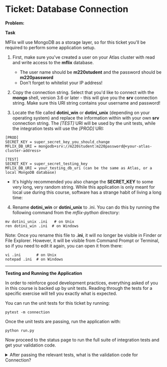 Ticket: Database Connection
===========================

**Problem:**

**Task**

MFlix will use MongoDB as a storage layer, so for this ticket you'll be required to perform some application setup.

1. First, make sure you've created a user on your Atlas cluster with read and write access to the **mflix** database.

   - The user name should be **m220student** and the password should be **m220password**
   - Don't forget to whitelist your IP address!

2. Copy the connection string. Select that you'd like to connect with the **mongo** shell, version 3.6 or later - this will give you the **srv** connection string. Make sure this URI string contains your username and password!

3. Locate the file called **dotini_win** or **dotini_unix** (depending on your operating system) and replace the information within with your own **srv** connection string. The _[TEST]_ URI will be used by the unit tests, while the integration tests will use the _[PROD]_ URI:

```
[PROD]
SECRET_KEY = super_secret_key_you_should_change
MFLIX_DB_URI = mongodb+srv://m220student:m220password@<your-atlas-cluster-address>

[TEST]
SECRET_KEY = super_secret_testing_key
MFLIX_DB_URI = your_testing_db_uri (can be the same as Atlas, or a local MongoDB database)
```

* It's highly recommended you also change the **SECRET_KEY** to some very long, very random string. While this application is only meant for local use during this course, software has a strange habit of living a long time:

4. Rename **dotini_win** or **dotini_unix** to .ini. You can do this by running the following command from the _mflix-python_ directory:

```
mv dotini_unix .ini   # on Unix
ren dotini_win .ini  # on Windows
```

Note: Once you rename this file to **.ini**, it will no longer be visible in Finder or File Explorer. However, it will be visible from Command Prompt or Terminal, so if you need to edit it again, you can open it from there:

```
vi .ini       # on Unix
notepad .ini  # on Windows
```

---

**Testing and Running the Application**

In order to reinforce good development practices, everything asked of you in this course is backed up by unit tests. Reading through the tests for a specific exercise will tell you exactly what is expected.

You can run the unit tests for this ticket by running:

```
pytest -m connection
```

Once the unit tests are passing, run the application with:

```
python run.py
```

Now proceed to the status page to run the full suite of integration tests and get your validation code.

<details> 
  <summary>After passing the relevant tests, what is the validation code for Connection?</summary>
   Answer: 5a9026003a466d5ac6497a9d
</details>
